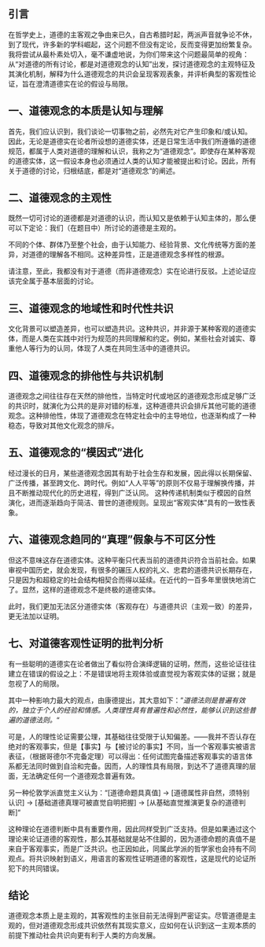 ## 引言

在哲学史上，道德的主客观之争由来已久，自古希腊时起，两派声音就争论不休，到了现代，许多新的学科崛起，这个问题不但没有定论，反而变得更加纷繁复杂。我将尝试从最朴素处切入，毫不谦虚地说，为你们带来这个问题最简单的视角：从“对道德的所有讨论，都是对道德观念的认知”出发，探讨道德观念的主观特征及其演化机制，解释为什么道德观念的共识会呈现客观表象，并评析典型的客观性论证，旨在澄清道德实在论的假设与局限。

## 一、道德观念的本质是认知与理解

首先，我们应认识到，我们谈论一切事物之前，必然先对它产生印象和/或认知。因此，无论是道德实在论者所设想的道德实体，还是日常生活中我们所遵循的道德规范，都属于人类对道德的理解和认识，我称之为“道德观念”。即使存在某种客观的道德实体，这一假设本身也必须通过人类的认知才能被提出和讨论。因此，所有关于道德的讨论，归根结底，都是对“道德观念”的阐述。

## 二、道德观念的主观性

既然一切可讨论的道德都是对道德的认识，而认知又是依赖于认知主体的，那么便可以下定论：我们（在题目中）所讨论的道德是主观的。

不同的个体、群体乃至整个社会，由于认知能力、经验背景、文化传统等方面的差异，对道德的理解各不相同。这种差异性，正是道德观念多样性的根源。

请注意，至此，我都没有对于道德（而非道德观念）实在论进行反驳。上述论证应该完全属于基本层面的讨论。

## 三、道德观念的地域性和时代性共识

文化背景可以塑造差异，也可以塑造共识。这种共识，并非源于某种客观的道德实体，而是人类在实践中对行为规范的共同理解和约定。例如，某些社会对诚实、尊重他人等行为的认同，体现了人类在共同生活中的道德共识。



## 四、道德观念的排他性与共识机制

道德观念之间往往存在天然的排他性，当特定时代或地区的道德观念形成足够广泛的共识时，就演化为公共的是非对错的标准，这种道德共识会排斥其他可能的道德观念。这种排他性，体现了道德观念在特定社会中的主导地位，也逐渐构成了一种稳态，导致对其他文化观念的排斥。



## 五、道德观念的“模因式”进化

经过漫长的日月，某些道德观念因其有助于社会生存和发展，因此得以长期保留、广泛传播，甚至跨文化、跨时代。例如“人人平等”的原则不仅易于理解换传播，并且不断推动现代化的历史进程，得到广泛认同。
这种传递机制类似于模因的自然演化，进而逐渐趋向于简洁、普世的道德规则。呈现出“客观实体”具有的一致性表象。

## 六、道德观念趋同的“真理”假象与不可区分性

但这不意味这存在道德实体。这种平衡只代表当前的道德共识符合当前社会。如果审视中国历史，就会发现，有很多的碾压人权的礼义、忠君的道德共识长期存在，只是因为和超稳定的社会结构相契合而得以延续。在近代的一百多年里很快地消亡了。显然，这样的道德观念不是终极的道德实体。

此时，我们更加无法区分道德实体（客观存在）与道德共识（主观一致）的差异，更无法加以证明。

## 七、对道德客观性证明的批判分析

有一些聪明的道德实在论者做出了看似符合演绎逻辑的证明，然而，这些论证往往建立在错误的假设之上：不是错误地将主观体验或直觉视为客观实体的证据；就是忽视了人的局限。

其中一种影响力最大的观点，由康德提出，其大意如下：”*道德法则是普遍有效的，独立于个人的经验和情感。人类理性具有普遍性和必然性，能够认识到这些普遍的道德法则。*“

可是，人的理性论证需要公理，其基础往往受限于认知偏差。——我并不否认存在绝对的客观事实，但是【事实】与【被讨论的事实】不同，当一个客观事实被语言表征，（根据哥德尔不完备定理）可以得出：任何试图完备描述客观事实的语言体系都无法同时做到自洽和完备。因而，人的理性具有局限，到达不了道德真理的层面，无法确定任何一个道德观念普遍有效。

另一种伦敦学派直觉主义认为：“[道德命题具真值] -> [道德属性非自然，须特别认识] -> [基础道德真理可被直觉自明把握] -> [从基础直觉推演更复杂的道德判断]“

这种理论在道德判断中具有重要作用，因此同样受到广泛支持。但是如果通过这个理论来论证道德的客观性，那么其基础就是站不住脚的，因为道德命题的真值不是来自于客观事实，而是广泛共识。也正因如此，同属此学派的哲学家也会持有不同观点。将共识映射到语义，用语言的客观性证明道德的客观性，这是现代的论证所犯下的共同错误。

## 结论

道德观念本质上是主观的，其客观性的主张目前无法得到严密证实。尽管道德是主观的，但对道德观念形成共识依然有其现实意义，应如何在认识到这一主观本质的前提下推动社会共识向更有利于人类的方向发展。